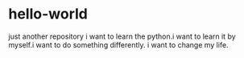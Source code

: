 # hello-world
just another repository
i want to learn the python.i want to learn it by myself.i want to do something differently.
i want to change my life.
